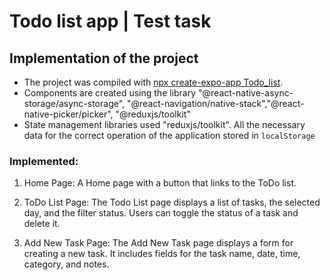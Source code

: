 # Todo list app | Test task

## Implementation of the project

- The project was compiled with [npx create-expo-app Todo_list](https://reactnative.dev/docs/environment-setup).
- Components are created using the library
  "@react-native-async-storage/async-storage", "@react-navigation/native-stack","@react-native-picker/picker", "@reduxjs/toolkit"
- State management libraries used "reduxjs/toolkit". All the necessary data for the correct operation of the application
   stored in `localStorage`

### Implemented:

1. Home Page:
A Home page with a button that links to the ToDo list.

2. ToDo List Page:
The Todo List page displays a list of tasks, the selected day, and the filter status. Users can toggle the status of a task and delete it.

2. Add New Task Page:
The Add New Task page displays a form for creating a new task. It includes fields for the task name, date, time, category, and notes.
